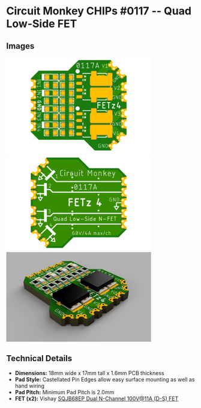 # Circuit Monkey CHIPs &#35;0117 -- Quad Low-Side FET

## Images
 <img src="Documents/assets/0117A-FETz4-preview-top.png" alt="Top View" width="386" /> <img src="Documents/assets/0117A-FETz4-preview-bottom.png" alt="Bottom View" width="386" /><img src="Documents/assets/0117A-FETz4-3D.png" alt="3D Rendering" width="386" />

## Technical Details
* **Dimensions:** 18mm wide x 17mm tall  x 1.6mm PCB thickness
* **Pad Style:** Castellated Pin Edges allow easy surface mounting as well as hand wiring
* **Pad Pitch:** Minimum Pad Pitch is 2.0mm
* **FET (x2):** Vishay [SQJB68EP Dual N-Channel 100V@11A (D-S) FET](Documents/3rd-party/vishay-sqjb68ep.pdf)
